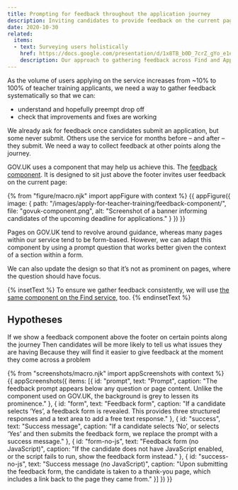 ```yaml
---
title: Prompting for feedback throughout the application journey
description: Inviting candidates to provide feedback on the current page.
date: 2020-10-30
related:
  items:
  - text: Surveying users holistically
    href: https://docs.google.com/presentation/d/1x8TB_b0D_7crZ_gYo_e1eJXu_U2tp5z6y3f7tOaHD-A/
    description: Our approach to gathering feedback across Find and Apply services.
---
```


As the volume of users applying on the service increases from ~10% to 100% of teacher training applicants, we need a way to gather feedback systematically so that we can:

* understand and hopefully preempt drop off
* check that improvements and fixes are working

We already ask for feedback once candidates submit an application, but some never submit. Others use the service for months before – and after – they submit. We need a way to collect feedback at other points along the journey.

GOV.​UK uses a component that may help us achieve this. The [feedback component](https://components.publishing.service.gov.uk/component-guide/feedback). It is designed to sit just above the footer invites user feedback on the current page:

{% from "figure/macro.njk" import appFigure with context %}
{{ appFigure({
  image: {
    path: "/images/apply-for-teacher-training/feedback-component/",
    file: "govuk-component.png",
    alt: "Screenshot of a banner informing candidates of the upcoming deadline for applications."
  }
}) }}

Pages on GOV.​UK tend to revolve around guidance, whereas many pages within our service tend to be form-based. However, we can adapt this component by using a prompt question that works better given the context of a section within a form.

We can also update the design so that it’s not as prominent on pages, where the question should have focus.

{% insetText %}
To ensure we gather feedback consistently, we will use [the same component on the Find service](/find-teacher-training/feedback-component), too.
{% endinsetText %}


## Hypotheses

If we show a feedback component above the footer on certain points along the journey
Then candidates will be more likely to tell us what issues they are having
Because they will find it easier to give feedback at the moment they come across a problem

{% from "screenshots/macro.njk" import appScreenshots with context %}
{{ appScreenshots({
  items: [{
    id: "prompt",
    text: "Prompt",
    caption: "The feedback prompt appears below any question or page content. Unlike the component used on GOV.​UK, the background is grey to lessen its prominence."
  }, {
    id: "form",
    text: "Feedback form",
    caption: "If a candidate selects ‘Yes’, a feedback form is revealed. This provides three structured responses and a text area to add a free text response."
  }, {
    id: "success",
    text: "Success message",
    caption: "If a candidate selects ‘No’, or selects ‘Yes’ and then submits the feedback form, we replace the prompt with a success message."
  }, {
    id: "form-no-js",
    text: "Feedback form (no JavaScript)",
    caption: "If the candidate does not have JavaScript enabled, or the script fails to run, show the feedback form instead."
  }, {
    id: "success-no-js",
    text: "Success message (no JavaScript)",
    caption: "Upon submitting the feedback form, the candidate is taken to a thank-you page, which includes a link back to the page they came from."
  }]
}) }}
